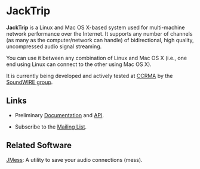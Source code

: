 # JackTrip #

**JackTrip** is a Linux and Mac OS X-based system used for multi-machine network performance over the Internet. It supports any number of channels (as many as the computer/network can handle) of bidirectional, high quality, uncompressed audio signal streaming.

You can use it between any combination of Linux and Mac OS X (i.e., one end using Linux can connect to the other using Mac OS X).

It is currently being developed and actively tested at [CCRMA](http://ccrma.stanford.edu/) by the [SoundWIRE group](http://ccrma.stanford.edu/groups/soundwire/).


## Links ##
  * Preliminary [Documentation](http://ccrma.stanford.edu/groups/soundwire/software/jacktrip/) and [API](http://ccrma.stanford.edu/groups/soundwire/software/jacktrip/annotated.html).

  * Subscribe to the [Mailing List](http://groups.google.com/group/jacktrip-users).


## Related Software ##
[JMess](https://github.com/jcacerec/jmess-jack): A utility to save your audio connections (mess).
